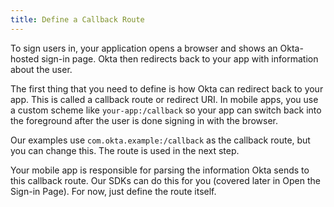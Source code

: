 ```yaml
---
title: Define a Callback Route
---
```


To sign users in, your application opens a browser and shows an Okta-hosted sign-in page. Okta then redirects back to your app with information about the user. 
<!-- You can learn more about how this works on [Okta-hosted flows]. -->

The first thing that you need to define is how Okta can redirect back to your app. This is called a callback route or redirect URI. In mobile apps, you use a custom scheme like `your-app:/callback` so your app can switch back into the foreground after the user is done signing in with the browser.

<StackSelector snippet="definescheme"/>

Our examples use `com.okta.example:/callback` as the callback route, but you can change this. The route is used in the next step.

Your mobile app is responsible for parsing the information Okta sends to this callback route. Our SDKs can do this for you (covered later in <GuideLink link="../sign-in-page/">Open the Sign-in Page</GuideLink>). For now, just define the route itself.

<NextSectionLink/>
